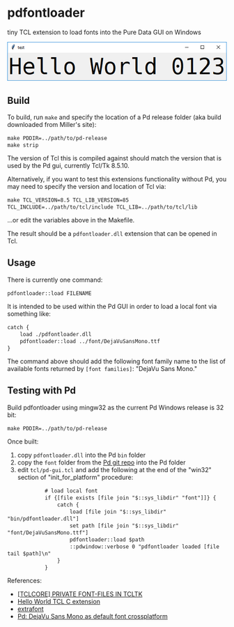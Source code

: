 # pdfontloader

tiny TCL extension to load fonts into the Pure Data GUI on Windows

![test window](https://github.com/pure-data/pdfontloader/raw/master/test.png)

## Build

To build, run `make` and specify the location of a Pd release folder (aka build downloaded from Miller's site):

    make PDDIR=../path/to/pd-release
    make strip

The version of Tcl this is compiled against should match the version that is used by the Pd gui, currently Tcl/Tk 8.5.10.

Alternatively, if you want to test this extensions functionality without Pd, you may need to specify the version and location of Tcl via:

    make TCL_VERSION=8.5 TCL_LIB_VERSION=85 TCL_INCLUDE=../path/to/tcl/include TCL_LIB=../path/to/tcl/lib

...or edit the variables above in the Makefile.

The result should be a `pdfontloader.dll` extension that can be opened in Tcl. 

## Usage

There is currently one command:

    pdfontloader::load FILENAME

It is intended to be used within the Pd GUI in order to load a local font via something like:

    catch {
        load ./pdfontloader.dll 
        pdfontloader::load ../font/DejaVuSansMono.ttf
    }

The command above should add the following font family name to the list of available fonts returned by `[font families]`: "DejaVu Sans Mono."

## Testing with Pd

Build pdfontloader using mingw32 as the current Pd Windows release is 32 bit:

    make PDDIR=../path/to/pd-release

Once built:

1. copy `pdfontloader.dll` into the Pd `bin` folder
2. copy the `font` folder from the [Pd git repo](https://github.com/pure-data/pure-data/tree/master/font) into the Pd folder
3. edit `tcl/pd-gui.tcl` and add the following at the end of the "win32" section of "init_for_platform" procedure:

~~~
            # load local font
            if {[file exists [file join "$::sys_libdir" "font"]]} {
                catch {
                    load [file join "$::sys_libdir" "bin/pdfontloader.dll"]
                    set path [file join "$::sys_libdir" "font/DejaVuSansMono.ttf"]
                    pdfontloader::load $path
                    ::pdwindow::verbose 0 "pdfontloader loaded [file tail $path]\n"
                }
            }
~~~

References:

* [[TCLCORE] PRIVATE FONT-FILES IN TCLTK](http://code.activestate.com/lists/tcl-core/8159/)
* [Hello World TCL C extension](http://wiki.tcl.tk/11153)
* [extrafont](http://wiki.tcl.tk/48903)
* [Pd: DejaVu Sans Mono as default font crossplatform](https://github.com/pure-data/pure-data/pull/42)
